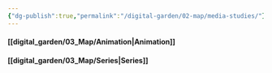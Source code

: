 ```yaml
---
{"dg-publish":true,"permalink":"/digital-garden/02-map/media-studies/"}
---
```


#### [[digital_garden/03_Map/Animation\|Animation]]

#### [[digital_garden/03_Map/Series\|Series]]

